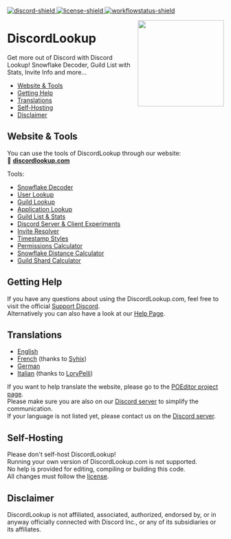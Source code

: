 [bot-invite]: https://discordlookup.com/invite?utm_source=github&utm_medium=readme&utm_campaign=discordlookup
[discord-invite]: https://discordlookup.com/discord
[license]: https://github.com/discordlookup/website/blob/main/LICENSE
[discord-shield]: https://discord.com/api/guilds/980791496833908778/widget.png
[license-shield]: https://img.shields.io/github/license/fbrettnich/DiscordLookup?label=License
[workflowstatus-shield]: https://img.shields.io/github/actions/workflow/status/fbrettnich/DiscordLookup/docker-publish-deploy.yml?branch=main&label=Build

[ ![discord-shield][] ][discord-invite]
[ ![license-shield][] ][license]
[ ![workflowstatus-shield][] ](https://github.com/discordlookup/website/actions/workflows/docker-publish.yml)

<img align="right" src="https://raw.githubusercontent.com/fbrettnich/DiscordLookup/main/.github/images/discordlookup-logo.png" height="200" width="200">

# DiscordLookup
Get more out of Discord with Discord Lookup! Snowflake Decoder, Guild List with Stats, Invite Info and more...

- [Website & Tools](#website--tools)
- [Getting Help](#getting-help)
- [Translations](#translations)
- [Self-Hosting](#self-hosting)
- [Disclaimer](#disclaimer)

## Website & Tools
You can use the tools of DiscordLookup through our website:  
&#128279; **[discordlookup.com](https://discordlookup.com/)**

Tools:
- [Snowflake Decoder](https://discordlookup.com/snowflake)
- [User Lookup](https://discordlookup.com/user)
- [Guild Lookup](https://discordlookup.com/guild)
- [Application Lookup](https://discordlookup.com/application)
- [Guild List & Stats](https://discordlookup.com/guildlist)
- [Discord Server & Client Experiments](https://discordlookup.com/experiments)
- [Invite Resolver](https://discordlookup.com/inviteresolver)
- [Timestamp Styles](https://discordlookup.com/timestamp)
- [Permissions Calculator](https://discordlookup.com/permissions-calculator)
- [Snowflake Distance Calculator](https://discordlookup.com/snowflake-distance)
- [Guild Shard Calculator](https://discordlookup.com/guild-shard-calculator)

## Getting Help
If you have any questions about using the DiscordLookup.com, feel free to visit the official [Support Discord](https://discordlookup.com/discord).   
Alternatively you can also have a look at our [Help Page](https://discordlookup.com/help).

## Translations
- [English](https://poeditor.com/projects/po_edit?id_language=43&per_page=100&id=486559)
- [French](https://poeditor.com/projects/po_edit?id_language=50&per_page=100&id=486559) (thanks to [Syhix](https://github.com/Syhix))
- [German](https://poeditor.com/projects/po_edit?id_language=55&per_page=100&id=486559)
- [Italian](https://poeditor.com/projects/po_edit?id_language=75&per_page=100&id=486559) (thanks to [LoryPelli](https://github.com/LoryPelli))

If you want to help translate the website, please go to the [POEditor project page](https://poeditor.com/join/project/4PHNUb17NN).  
Please make sure you are also on our [Discord server](https://discordlookup.com/discord) to simplify the communication.  
If your language is not listed yet, please contact us on the [Discord server](https://discordlookup.com/discord).

## Self-Hosting
Please don't self-host DiscordLookup!  
Running your own version of DiscordLookup.com is not supported.  
No help is provided for editing, compiling or building this code.  
All changes must follow the [license](https://github.com/discordlookup/website/blob/main/LICENSE).

## Disclaimer
DiscordLookup is not affiliated, associated, authorized, endorsed by, or in anyway officially connected with Discord Inc., or any of its subsidiaries or its affiliates.
